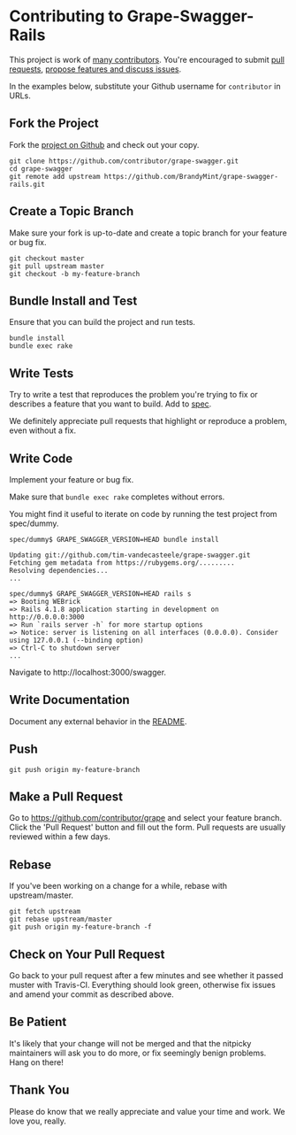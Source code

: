 # Contributing to Grape-Swagger-Rails

This project is work of [many contributors](https://github.com/BrandyMint/grape-swagger-rails/graphs/contributors).
You're encouraged to submit [pull requests](https://github.com/BrandyMint/grape-swagger-rails/pulls),
[propose features and discuss issues](https://github.com/BrandyMint/grape-swagger-rails/issues).

In the examples below, substitute your Github username for `contributor` in URLs.

## Fork the Project

Fork the [project on Github](https://github.com/BrandyMint/grape-swagger-rails) and check out your copy.

```
git clone https://github.com/contributor/grape-swagger.git
cd grape-swagger
git remote add upstream https://github.com/BrandyMint/grape-swagger-rails.git
```

## Create a Topic Branch

Make sure your fork is up-to-date and create a topic branch for your feature or bug fix.

```
git checkout master
git pull upstream master
git checkout -b my-feature-branch
```

## Bundle Install and Test

Ensure that you can build the project and run tests.

```
bundle install
bundle exec rake
```

## Write Tests

Try to write a test that reproduces the problem you're trying to fix or describes a feature that you want to build.
Add to [spec](spec).

We definitely appreciate pull requests that highlight or reproduce a problem, even without a fix.

## Write Code

Implement your feature or bug fix.

Make sure that `bundle exec rake` completes without errors.

You might find it useful to iterate on code by running the test project from spec/dummy.

```
spec/dummy$ GRAPE_SWAGGER_VERSION=HEAD bundle install

Updating git://github.com/tim-vandecasteele/grape-swagger.git
Fetching gem metadata from https://rubygems.org/.........
Resolving dependencies...
...

spec/dummy$ GRAPE_SWAGGER_VERSION=HEAD rails s
=> Booting WEBrick
=> Rails 4.1.8 application starting in development on http://0.0.0.0:3000
=> Run `rails server -h` for more startup options
=> Notice: server is listening on all interfaces (0.0.0.0). Consider using 127.0.0.1 (--binding option)
=> Ctrl-C to shutdown server
...
```

Navigate to http://localhost:3000/swagger.

## Write Documentation

Document any external behavior in the [README](README.md).

## Push

```
git push origin my-feature-branch
```

## Make a Pull Request

Go to https://github.com/contributor/grape and select your feature branch.
Click the 'Pull Request' button and fill out the form. Pull requests are usually reviewed within a few days.

## Rebase

If you've been working on a change for a while, rebase with upstream/master.

```
git fetch upstream
git rebase upstream/master
git push origin my-feature-branch -f
```

## Check on Your Pull Request

Go back to your pull request after a few minutes and see whether it passed muster with Travis-CI. Everything should look green, otherwise fix issues and amend your commit as described above.

## Be Patient

It's likely that your change will not be merged and that the nitpicky maintainers will ask you to do more, or fix seemingly benign problems. Hang on there!

## Thank You

Please do know that we really appreciate and value your time and work. We love you, really.
